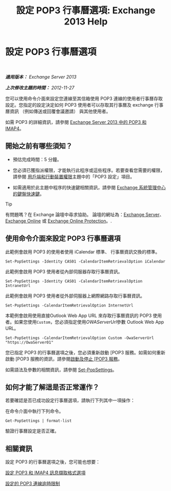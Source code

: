 ﻿---
title: '設定 POP3 行事曆選項: Exchange 2013 Help'
TOCTitle: 設定 POP3 行事曆選項
ms:assetid: ac3d60a0-8697-4c06-9e93-f8d2c4b157b6
ms:mtpsurl: https://technet.microsoft.com/zh-tw/library/Bb124133(v=EXCHG.150)
ms:contentKeyID: 50554049
ms.date: 05/21/2018
mtps_version: v=EXCHG.150
ms.translationtype: MT
---

# 設定 POP3 行事曆選項

 

_**適用版本：** Exchange Server 2013_

_**上次修改主題的時間：** 2012-11-27_

您可以使用命令介面來設定您連線至其信箱使用 POP3 連線的使用者行事曆存取設定。您指定的設定決定如何 POP3 使用者可以存取其行事曆及 exchange 行事曆資訊 （例如傳送或回覆會議邀請） 與其他使用者。

如需 POP3 的詳細資訊，請參閱 [Exchange Server 2013 中的 POP3 和 IMAP4](pop3-and-imap4-in-exchange-server-2013-exchange-2013-help.md)。

## 開始之前有哪些須知？

  - 預估完成時間：5 分鐘。

  - 您必須已獲指派權限，才能執行此程序或這些程序。若要查看您需要的權限，請參閱 [用戶端和行動裝置權限](clients-and-mobile-devices-permissions-exchange-2013-help.md)主題中的「POP3 設定」項目。

  - 如需適用於此主題中程序的快速鍵相關資訊，請參閱 [Exchange 系統管理中心的鍵盤快速鍵](keyboard-shortcuts-in-the-exchange-admin-center-exchange-online-protection-help.md)。


> [!TIP]  
> 有問題嗎？在 Exchange 論壇中尋求協助。 論壇的網址為：<a href="https://go.microsoft.com/fwlink/p/?linkid=60612">Exchange Server</a>、 <a href="https://go.microsoft.com/fwlink/p/?linkid=267542">Exchange Online</a> 或 <a href="https://go.microsoft.com/fwlink/p/?linkid=285351">Exchange Online Protection</a>。.




## 使用命令介面來設定 POP3 行事曆選項

此範例會啟用 POP3 的使用者使用 iCalendar 標準、 行事曆資訊交換的標準。

    Set-PopSettings -Identity CAS01 -CalendarItemRetrievalOption iCalendar

此範例會啟用 POP3 使用者從內部伺服器存取行事曆資訊。

    Set-PopSettings -Identity CAS01 -CalendarItemRetrievalOption IntranetUrl 

此範例會啟用 POP3 使用者從外部伺服器上網際網路存取行事曆資訊。

    Set-PopSettings -CalendarItemRetrievalOption InternetUrl

本範例會啟用使用直接Outlook Web App URL 來存取行事曆資訊的 POP3 使用者。如果您使用`Custom`，您必須指定使用*OWAServerUrl*參數 Outlook Web App URL。

    Set-PopSettings -CalendarItemRetrievalOption Custom -OwaServerUrl "https://OwaServer01"

您已指定 POP3 的行事曆選項之後，您必須重新啟動 \[POP3 服務。如需如何重新啟動 \[POP3 服務的資訊，請參閱[啟動及停止 \[POP3 服務](start-and-stop-the-pop3-services-exchange-2013-help.md)。

如需語法及參數的相關資訊，請參閱 [Set-PopSettings](https://technet.microsoft.com/zh-tw/library/aa997154\(v=exchg.150\))。

## 如何才能了解這是否正常運作？

若要確認是否已成功設定行事曆選項，請執行下列其中一項操作：

在命令介面中執行下列命令。

    Get-PopSettings | format-list

驗證行事曆設定是否正確。

## 相關資訊

設定 POP3 的行事曆選項之後，您可能也想要：

[設定 POP3 和 IMAP4 訊息擷取格式選項](configure-pop3-and-imap4-message-retrieval-format-options-exchange-2013-help.md)

[設定的 POP3 連線逾時限制](set-connection-time-out-limits-for-pop3-exchange-2013-help.md)

